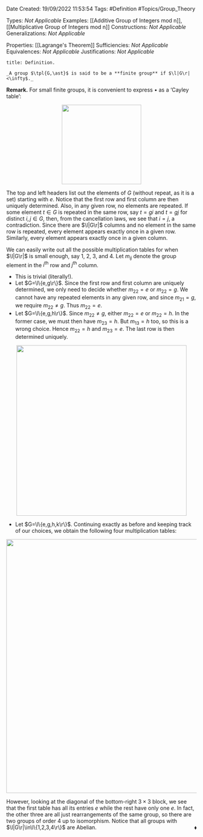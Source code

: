 <div class="topSpace"></div>

Date Created: 19/09/2022 11:53:54
Tags: #Definition #Topics/Group_Theory

Types: _Not Applicable_
Examples: [[Additive Group of Integers mod n]], [[Multiplicative Group of Integers mod n]]
Constructions: _Not Applicable_
Generalizations: _Not Applicable_

Properties: [[Lagrange's Theorem]]
Sufficiencies: _Not Applicable_
Equivalences: _Not Applicable_
Justifications: _Not Applicable_

``` ad-Definition
title: Definition.

_A group $\tpl{G,\ast}$ is said to be a **finite group** if $\l|G\r|<\infty$._

```

**Remark.** For small finite groups, it is convenient to express $\bullet$ as a $\textrm{`}$Cayley table$\textrm{'}$:
<center><img src="app://local/home/zhao/Dropbox/MathWiki/Images/2022-09-20_154236/image.svg", width=210></center>

The top and left headers list out the elements of $G$ (without repeat, as it is a set) starting with $e$. Notice that the first row and first column are then uniquely determined. Also, in any given row, no elements are repeated. If some element $t\in G$ is repeated in the same row, say $t=gi$ and $t=gj$ for distinct $i,j\in G$, then, from the cancellation laws, we see that $i=j$, a contradiction. Since there are $\l|G\r|$ columns and no element in the same row is repeated, every element appears exactly once in a given row. Similarly, every element appears exactly once in a given column.

We can easily write out all the possible multiplication tables for when $\l|G\r|$ is small enough, say $1$, $2$, $3$, and $4$. Let $m_{ij}$ denote the group element in the $i^\mathrm{th}$ row and $j^\mathrm{th}$ column.
* This is trivial (literally!).
* Let $G=\l\{e,g\r\}$. Since the first row and first column are uniquely determined, we only need to decide whether $m_{22}=e$ or $m_{22}=g$. We cannot have any repeated elements in any given row, and since $m_{21}=g$, we require $m_{22}\neq g$. Thus $m_{22}=e$.
* Let $G=\l\{e,g,h\r\}$. Since $m_{22}\neq g$, either $m_{22}=e$ or $m_{22}=h$. In the former case, we must then have $m_{23}=h$. But $m_{13}=h$ too, so this is a wrong choice. Hence $m_{22}=h$ and $m_{23}=e$. The last row is then determined uniquely.
<center><img src="app://local/home/zhao/Dropbox/MathWiki/Images/2022-09-20_154802/image.svg", width=450></center>

* Let $G=\l\{e,g,h,k\r\}$. Continuing exactly as before and keeping track of our choices, we obtain the following four multiplication tables:
<center><img src="app://local/home/zhao/Dropbox/MathWiki/Images/2022-09-20_155123/image.svg", width=670></center>

However, looking at the diagonal of the bottom-right $3\times3$ block, we see that the first table has all its entries $e$ while the rest have only one $e$. In fact, the other three are all just rearrangements of the same group, so there are two groups of order $4$ up to isomorphism. Notice that all groups with $\l|G\r|\in\l\{1,2,3,4\r\}$ are Abelian.<span style="float:right;">$\blacklozenge$</span>
